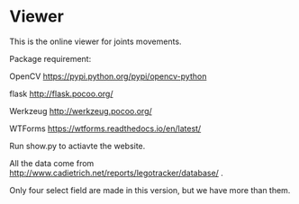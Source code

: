 # Viewer

This is the online viewer for joints movements.

Package requirement:

OpenCV https://pypi.python.org/pypi/opencv-python

flask http://flask.pocoo.org/ 

Werkzeug http://werkzeug.pocoo.org/

WTForms https://wtforms.readthedocs.io/en/latest/


Run show.py to actiavte the website. 

All the data come from http://www.cadietrich.net/reports/legotracker/database/ .

Only four select field are made in this version, but we have more than them. 
